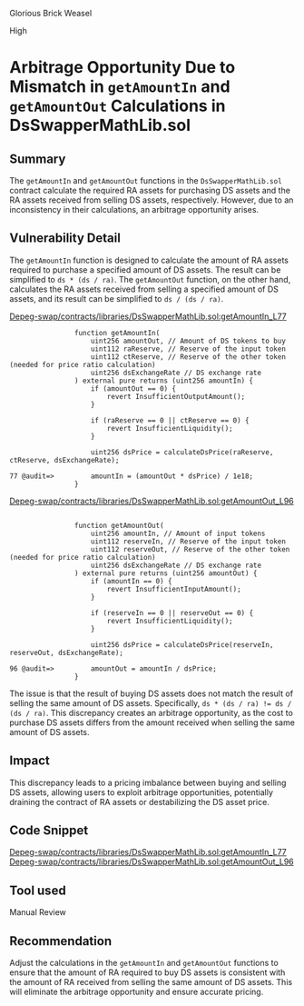 Glorious Brick Weasel

High

# Arbitrage Opportunity Due to Mismatch in `getAmountIn` and `getAmountOut` Calculations in DsSwapperMathLib.sol

## Summary

The `getAmountIn` and `getAmountOut` functions in the `DsSwapperMathLib.sol` contract calculate the required RA assets for purchasing DS assets and the RA assets received from selling DS assets, respectively. However, due to an inconsistency in their calculations, an arbitrage opportunity arises.

## Vulnerability Detail

The `getAmountIn` function is designed to calculate the amount of RA assets required to purchase a specified amount of DS assets. The result can be simplified to `ds * (ds / ra)`.
The `getAmountOut` function, on the other hand, calculates the RA assets received from selling a specified amount of DS assets, and its result can be simplified to `ds / (ds / ra)`.

[Depeg-swap/contracts/libraries/DsSwapperMathLib.sol:getAmountIn_L77](https://github.com/sherlock-audit/2024-08-cork-protocol/blob/db23bf67e45781b00ee6de5f6f23e621af16bd7e/Depeg-swap/contracts/libraries/DsSwapperMathLib.sol#L77)

```solidity
                function getAmountIn(
                    uint256 amountOut, // Amount of DS tokens to buy
                    uint112 raReserve, // Reserve of the input token
                    uint112 ctReserve, // Reserve of the other token (needed for price ratio calculation)
                    uint256 dsExchangeRate // DS exchange rate
                ) external pure returns (uint256 amountIn) {
                    if (amountOut == 0) {
                        revert InsufficientOutputAmount();
                    }

                    if (raReserve == 0 || ctReserve == 0) {
                        revert InsufficientLiquidity();
                    }

                    uint256 dsPrice = calculateDsPrice(raReserve, ctReserve, dsExchangeRate);

77 @audit=>         amountIn = (amountOut * dsPrice) / 1e18;
                }

```

[Depeg-swap/contracts/libraries/DsSwapperMathLib.sol:getAmountOut_L96](https://github.com/sherlock-audit/2024-08-cork-protocol/blob/db23bf67e45781b00ee6de5f6f23e621af16bd7e/Depeg-swap/contracts/libraries/DsSwapperMathLib.sol#L96)

```solidity

                function getAmountOut(
                    uint256 amountIn, // Amount of input tokens
                    uint112 reserveIn, // Reserve of the input token
                    uint112 reserveOut, // Reserve of the other token (needed for price ratio calculation)
                    uint256 dsExchangeRate // DS exchange rate
                ) external pure returns (uint256 amountOut) {
                    if (amountIn == 0) {
                        revert InsufficientInputAmount();
                    }

                    if (reserveIn == 0 || reserveOut == 0) {
                        revert InsufficientLiquidity();
                    }

                    uint256 dsPrice = calculateDsPrice(reserveIn, reserveOut, dsExchangeRate);

96 @audit=>         amountOut = amountIn / dsPrice;
                }

```

The issue is that the result of buying DS assets does not match the result of selling the same amount of DS assets. Specifically, `ds * (ds / ra) != ds / (ds / ra)`. This discrepancy creates an arbitrage opportunity, as the cost to purchase DS assets differs from the amount received when selling the same amount of DS assets.

## Impact

This discrepancy leads to a pricing imbalance between buying and selling DS assets, allowing users to exploit arbitrage opportunities, potentially draining the contract of RA assets or destabilizing the DS asset price.

## Code Snippet

[Depeg-swap/contracts/libraries/DsSwapperMathLib.sol:getAmountIn_L77](https://github.com/sherlock-audit/2024-08-cork-protocol/blob/db23bf67e45781b00ee6de5f6f23e621af16bd7e/Depeg-swap/contracts/libraries/DsSwapperMathLib.sol#L77)
[Depeg-swap/contracts/libraries/DsSwapperMathLib.sol:getAmountOut_L96](https://github.com/sherlock-audit/2024-08-cork-protocol/blob/db23bf67e45781b00ee6de5f6f23e621af16bd7e/Depeg-swap/contracts/libraries/DsSwapperMathLib.sol#L96)

## Tool used

Manual Review

## Recommendation

Adjust the calculations in the `getAmountIn` and `getAmountOut` functions to ensure that the amount of RA required to buy DS assets is consistent with the amount of RA received from selling the same amount of DS assets. This will eliminate the arbitrage opportunity and ensure accurate pricing.
